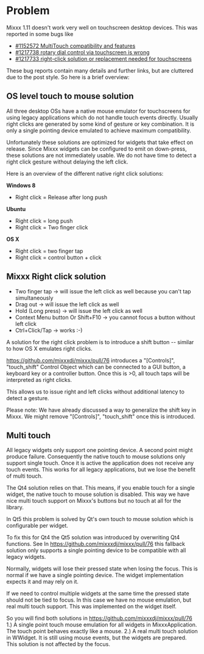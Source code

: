 # Problem

Mixxx 1.11 doesn't work very well on touchscreen desktop devices. This
was reported in some bugs like

  - [\#1152572 MultiTouch compatibility and
    features](https://bugs.launchpad.net/mixxx/+bug/1152572) 
  - [\#1217738 rotary dial control via touchscreen is
    wrong](https://bugs.launchpad.net/mixxx/+bug/1217738) 
  - [\#1217733 right-click solution or replacement needed for
    touchscreens](https://bugs.launchpad.net/mixxx/+bug/1217733)

These bug reports contain many details and further links, but are
cluttered due to the post style. So here is a brief overview:

## OS level touch to mouse solution

All three desktop OSs have a native mouse emulator for touchscreens for
using legacy applications which do not handle touch events directly.
Usually right clicks are generated by some kind of gesture or key
combination. It is only a single pointing device emulated to achieve
maximum compatibility.

Unfortunately these solutions are optimized for widgets that take effect
on release. Since Mixxx widgets can be configured to emit on down-press,
these solutions are not immediately usable. We do not have time to
detect a right click gesture without delaying the left click.

Here is an overview of the different native right click solutions:

**Windows 8**

  - Right click = Release after long push 

**Ubuntu**

  - Right click = long push 
  - Right click = Two finger click 

**OS X**

  - Right click = two finger tap
  - Right click = control button + click

## Mixxx Right click solution

  - Two finger tap -\> will issue the left click as well because you
    can't tap simultaneously 
  - Drag out -\> will issue the left click as well
  - Hold (Long press) -\> will issue the left click as well
  - Context Menu button Or Shift+F10 -\> you cannot focus a button
    without left click
  - Ctrl+Click/Tap -\> works :-)

A solution for the right click problem is to introduce a shift button --
similar to how OS X emulates right clicks.

<https://github.com/mixxxdj/mixxx/pull/76> introduces a "\[Controls\]",
"touch\_shift" Control Object which can be connected to a GUI button, a
keyboard key or a controller button. Once this is \>0, all touch taps
will be interpreted as right clicks.

This allows us to issue right and left clicks without additional latency
to detect a gesture.

Please note: We have already discussed a way to generalize the shift key
in Mixxx. We might remove "\[Controls\]", "touch\_shift" once this is
introduced.

## Multi touch

All legacy widgets only support one pointing device. A second point
might produce failure. Consequently the native touch to mouse solutions
only support single touch. Once it is active the application does not
receive any touch events. This works for all legacy applications, but we
lose the benefit of multi touch.

The Qt4 solution relies on that. This means, if you enable touch for a
single widget, the native touch to mouse solution is disabled. This way
we have nice multi touch support on Mixxx's buttons but no touch at all
for the library.

In Qt5 this problem is solved by Qt's own touch to mouse solution which
is configurable per widget.

To fix this for Qt4 the Qt5 solution was introduced by overwriting Qt4
functions. See In <https://github.com/mixxxdj/mixxx/pull/76> this
fallback solution only supports a single pointing device to be
compatible with all legacy widgets.

Normally, widgets will lose their pressed state when losing the focus.
This is normal if we have a single pointing device. The widget
implementation expects it and may rely on it.

If we need to control multiple widgets at the same time the pressed
state should not be tied to focus. In this case we have no mouse
emulation, but real multi touch support. This was implemented on the
widget itself.

So you will find both solutions in
<https://github.com/mixxxdj/mixxx/pull/76> 1.) A single point touch
mouse emulation for all widgets in MixxxApplication. The touch point
behaves exactly like a mouse. 2.) A real multi touch solution in
WWidget. It is still using mouse events, but the widgets are prepared.
This solution is not affected by the focus.
